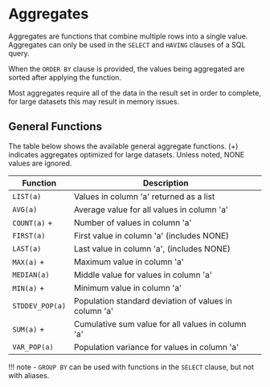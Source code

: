 # Aggregates

Aggregates are functions that combine multiple rows into a single value. Aggregates can only be used in the `SELECT` and `HAVING` clauses of a SQL query.

When the `ORDER BY` clause is provided, the values being aggregated are sorted after applying the function. 

Most aggregates require all of the data in the result set in order to complete, for large datasets this may result in memory issues.

## General Functions

The table below shows the available general aggregate functions. (+) indicates aggregates optimized for large datasets. Unless noted, NONE values are ignored.

Function        | Description 
--------------- | ----------------------------------------------------------------
`LIST(a)`   | Values in column 'a' returned as a list
`AVG(a)`        | Average value for all values in column 'a'
`COUNT(a)` +    | Number of values in column 'a'
`FIRST(a)`      | First value in column 'a' (includes NONE)
`LAST(a)`       | Last value in column 'a', (includes NONE)
`MAX(a)` +      | Maximum value in column 'a'
`MEDIAN(a)`     | Middle value for values in column 'a'
`MIN(a)` +      | Minimum value in column 'a'
`STDDEV_POP(a)` | Population standard deviation of values in column 'a'
`SUM(a)` +      | Cumulative sum value for all values in column 'a'
`VAR_POP(a)`    | Population variance for values in column 'a'

!!! note
    - `GROUP BY` can be used with functions in the `SELECT` clause, but not with aliases.
